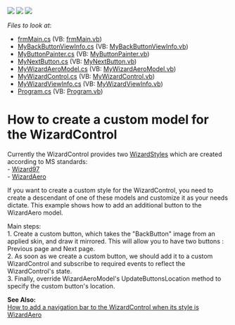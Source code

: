 <!-- default badges list -->
![](https://img.shields.io/endpoint?url=https://codecentral.devexpress.com/api/v1/VersionRange/128639250/13.1.4%2B)
[![](https://img.shields.io/badge/Open_in_DevExpress_Support_Center-FF7200?style=flat-square&logo=DevExpress&logoColor=white)](https://supportcenter.devexpress.com/ticket/details/E2303)
[![](https://img.shields.io/badge/📖_How_to_use_DevExpress_Examples-e9f6fc?style=flat-square)](https://docs.devexpress.com/GeneralInformation/403183)
<!-- default badges end -->
<!-- default file list -->
*Files to look at*:

* [frmMain.cs](./CS/frmMain.cs) (VB: [frmMain.vb](./VB/frmMain.vb))
* [MyBackButtonViewInfo.cs](./CS/MyWizardControl/MyNextButton/MyBackButtonViewInfo.cs) (VB: [MyBackButtonViewInfo.vb](./VB/MyWizardControl/MyNextButton/MyBackButtonViewInfo.vb))
* [MyButtonPainter.cs](./CS/MyWizardControl/MyNextButton/MyButtonPainter.cs) (VB: [MyButtonPainter.vb](./VB/MyWizardControl/MyNextButton/MyButtonPainter.vb))
* [MyNextButton.cs](./CS/MyWizardControl/MyNextButton/MyNextButton.cs) (VB: [MyNextButton.vb](./VB/MyWizardControl/MyNextButton/MyNextButton.vb))
* [MyWizardAeroModel.cs](./CS/MyWizardControl/MyWizardAeroModel.cs) (VB: [MyWizardAeroModel.vb](./VB/MyWizardControl/MyWizardAeroModel.vb))
* [MyWizardControl.cs](./CS/MyWizardControl/MyWizardControl.cs) (VB: [MyWizardControl.vb](./VB/MyWizardControl/MyWizardControl.vb))
* [MyWizardViewInfo.cs](./CS/MyWizardControl/MyWizardViewInfo.cs) (VB: [MyWizardViewInfo.vb](./VB/MyWizardControl/MyWizardViewInfo.vb))
* [Program.cs](./CS/Program.cs) (VB: [Program.vb](./VB/Program.vb))
<!-- default file list end -->
# How to create a custom model for the WizardControl


<p>Currently the WizardControl provides two <a href="http://documentation.devexpress.com/#WindowsForms/DevExpressXtraWizardWizardControl_WizardStyletopic">WizardStyles</a> which are created according to MS standards:<br />
- <a href="http://documentation.devexpress.com/#WindowsForms/DevExpressXtraWizardWizardStyleEnumtopic">Wizard97</a> <br />
- <a href="http://documentation.devexpress.com/#WindowsForms/DevExpressXtraWizardWizardStyleEnumtopic">WizardAero</a></p><p>If you want to create a custom style for the WizardControl, you need to create a descendant of one of these models and customize it as your needs dictate. This example shows how to add an additional button to the WizardAero model. </p><p>Main steps:<br />
1. Create a custom button, which takes the "BackButton" image from an applied skin, and draw it mirrored. This will allow you to have two buttons : Previous page and Next page.<br />
2. As soon as we create a custom button, we should add it to a custom WizardControl and subscribe to required events to reflect the WizardControl's state. <br />
3. Finally, override WizardAeroModel's UpdateButtonsLocation method to specify the custom button's location.</p><p><strong>See Also:</strong><br />
<a href="https://www.devexpress.com/Support/Center/p/E1880">How to add a navigation bar to the WizardControl when its style is WizardAero</a></p>

<br/>



